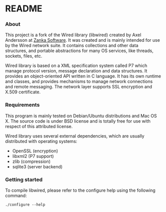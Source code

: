 # README

### About

This project is a fork of the Wired library (libwired) created by Axel Andersson at [Zanka Software](http://www.zankasoftware.com/wired/). It was created and is mainly intended for use by the Wired network suite. It contains collections and other data structures, and portable abstractions for many OS services, like threads, sockets, files, etc.

Wired library is based on a XML specification system called P7 which manage protocol version, message declaration and data structures. It provides an object-oriented API written in C language. It has its own runtime and classes, and provides mechanisms to manage network connections and remote messaging. The network layer supports SSL encryption and X.509 certificate.

### Requirements

This program is mainly tested on Debian/Ubuntu distributions and Mac OS X. The source code is under BSD license and is totally free for use with respect of this attributed license. 

Wired library uses several external dependencies, which are usually distributed with operating systems:

* OpenSSL (encryption)
* libxml2 (P7 support)
* zlib (compression)
* sqlite3 (server backend)

### Getting started

To compile libwired, please refer to the configure help using the following command:

`./configure --help`